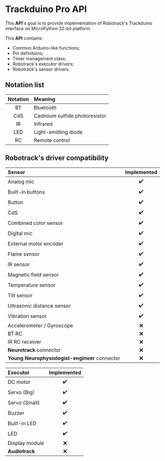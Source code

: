 # Trackduino Pro API

This **API**'s goal is to provide implementation of Robotrack's Trackduino interface on MicroPython 32-bit platform.

This **API** contains:
- Common Arduino-like functions;
- Pin definitions;
- Timer management class;
- Robotrack's executor drivers;
- Robotrack's sensor drivers.

## Notation list

| Notation | Meaning                       |
| :------: | :---------------------------- |
|    BT    | Bluetooth                     |
|   CdS    | Cadmium sulfide photoresistor |
|    IR    | Infrared                      |
|   LED    | Light-emitting diode          |
|    RC    | Remote control                |

## Robotrack's driver compatibility

| Sensor                                         | Implemented |
| :--------------------------------------------- | :---------: |
| Analog mic                                     |     ✔️      |
| Built-in buttons                               |     ✔️      |
| Button                                         |     ✔️      |
| CdS                                            |     ✔️      |
| Combined color sensor                          |     ✔️      |
| Digital mic                                    |     ✔️      |
| External motor encoder                         |     ✔️      |
| Flame sensor                                   |     ✔️      |
| IR sensor                                      |     ✔️      |
| Magnetic field sensor                          |     ✔️      |
| Temperature sensor                             |     ✔️      |
| Tilt sensor                                    |     ✔️      |
| Ultrasonic distance sensor                     |     ✔️      |
| Vibration sensor                               |     ✔️      |
| Accelerometer / Gyroscope                      |      ❌      |
| BT RC                                          |      ❌      |
| IR RC receiver                                 |      ❌      |
| **Neurotrack** connector                       |      ❌      |
| **Young Neurophysiologist-engineer** connector |      ❌      |

| Executor       | Implemented |
| :------------- | :---------: |
| DC motor       |     ✔️      |
| Servo (Big)    |     ✔️      |
| Servo (Small)  |     ✔️      |
| Buzzer         |     ✔️      |
| Built-in LED   |     ✔️      |
| LED            |     ✔️      |
| Display module |      ❌      |
| **Audiotrack** |      ❌      |
